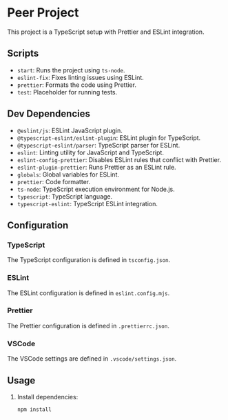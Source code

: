 # Peer Project

This project is a TypeScript setup with Prettier and ESLint integration.

## Scripts

- `start`: Runs the project using `ts-node`.
- `eslint-fix`: Fixes linting issues using ESLint.
- `prettier`: Formats the code using Prettier.
- `test`: Placeholder for running tests.

## Dev Dependencies

- `@eslint/js`: ESLint JavaScript plugin.
- `@typescript-eslint/eslint-plugin`: ESLint plugin for TypeScript.
- `@typescript-eslint/parser`: TypeScript parser for ESLint.
- `eslint`: Linting utility for JavaScript and TypeScript.
- `eslint-config-prettier`: Disables ESLint rules that conflict with Prettier.
- `eslint-plugin-prettier`: Runs Prettier as an ESLint rule.
- `globals`: Global variables for ESLint.
- `prettier`: Code formatter.
- `ts-node`: TypeScript execution environment for Node.js.
- `typescript`: TypeScript language.
- `typescript-eslint`: TypeScript ESLint integration.

## Configuration

### TypeScript

The TypeScript configuration is defined in `tsconfig.json`.

### ESLint

The ESLint configuration is defined in `eslint.config.mjs`.

### Prettier

The Prettier configuration is defined in `.prettierrc.json`.

### VSCode

The VSCode settings are defined in `.vscode/settings.json`.

## Usage

1. Install dependencies:

   ```sh
   npm install
   ```
